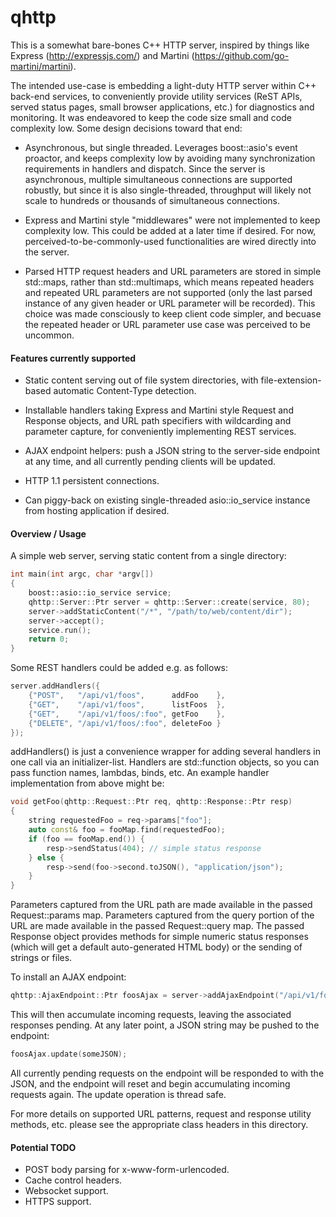 # qhttp

This is a somewhat bare-bones C++ HTTP server, inspired by things like Express (http://expressjs.com/) and 
Martini (https://github.com/go-martini/martini).

The intended use-case is embedding a light-duty HTTP server within C++ back-end services, to conveniently
provide utility services (ReST APIs, served status pages, small browser applications, etc.) for diagnostics 
and monitoring.  It was endeavored to keep the code size small and code complexity low.  Some design 
decisions toward that end:

* Asynchronous, but single threaded.  Leverages boost::asio's event proactor, and keeps complexity low by 
avoiding many synchronization requirements in handlers and dispatch.  Since the server is asynchronous, 
multiple simultaneous connections are supported robustly, but since it is also single-threaded, throughput 
will likely not scale to hundreds or thousands of simultaneous connections.

* Express and Martini style "middlewares" were not implemented to keep complexity low.  This could be added 
at a later time if desired.  For now, perceived-to-be-commonly-used functionalities are wired directly into 
the server.

* Parsed HTTP request headers and URL parameters are stored in simple std::maps, rather than std::multimaps,
which means repeated headers and repeated URL parameters are not supported (only the last parsed instance of
any given header or URL parameter will be recorded).  This choice was made consciously to keep client code
simpler, and becuase the repeated header or URL parameter use case was perceived to be uncommon.

#### Features currently supported

* Static content serving out of file system directories, with file-extension-based automatic Content-Type
detection.

* Installable handlers taking Express and Martini style Request and Response objects, and URL path 
specifiers with wildcarding and parameter capture, for conveniently implementing REST services.

* AJAX endpoint helpers: push a JSON string to the server-side endpoint at any time, and all currently 
pending clients will be updated.

* HTTP 1.1 persistent connections.

* Can piggy-back on existing single-threaded asio::io_service instance from hosting application if desired.

#### Overview / Usage

A simple web server, serving static content from a single directory:

```C++
int main(int argc, char *argv[])
{
    boost::asio::io_service service;
    qhttp::Server::Ptr server = qhttp::Server::create(service, 80);
    server->addStaticContent("/*", "/path/to/web/content/dir");
    server->accept();
    service.run();
    return 0;
}
```

Some REST handlers could be added e.g. as follows:

```C++
server.addHandlers({
    {"POST",   "/api/v1/foos",      addFoo    },
    {"GET",    "/api/v1/foos",      listFoos  },
    {"GET",    "/api/v1/foos/:foo", getFoo    },
    {"DELETE", "/api/v1/foos/:foo", deleteFoo }
});
```

addHandlers() is just a convenience wrapper for adding several handlers in one call via an initializer-list.
Handlers are std::function objects, so you can pass function names, lambdas, binds, etc.  An example handler
implementation from above might be:

```C++
void getFoo(qhttp::Request::Ptr req, qhttp::Response::Ptr resp)
{
    string requestedFoo = req->params["foo"];
    auto const& foo = fooMap.find(requestedFoo);
    if (foo == fooMap.end()) {
        resp->sendStatus(404); // simple status response
    } else {
        resp->send(foo->second.toJSON(), "application/json");
    }
}

```

Parameters captured from the URL path are made available in the passed Request::params map.  Parameters
captured from the query portion of the URL are made available in the passed Request::query map.  The passed
Response object provides methods for simple numeric status responses (which will get a default auto-generated
HTML body) or the sending of strings or files.

To install an AJAX endpoint:

```C++
qhttp::AjaxEndpoint::Ptr foosAjax = server->addAjaxEndpoint("/api/v1/foos/ajax");
```

This will then accumulate incoming requests, leaving the associated responses pending.  At any later point,
a JSON string may be pushed to the endpoint:

```C++
foosAjax.update(someJSON);
```

All currently pending requests on the endpoint will be responded to with the JSON, and the endpoint will
reset and begin accumulating incoming requests again.  The update operation is thread safe.

For more details on supported URL patterns, request and response utility methods, etc. please see the
appropriate class headers in this directory.

#### Potential TODO

* POST body parsing for x-www-form-urlencoded.
* Cache control headers.
* Websocket support.
* HTTPS support.
